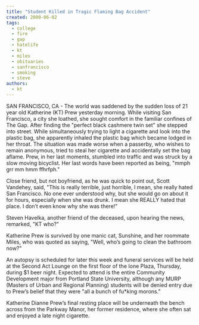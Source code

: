 ```yaml
---
title: "Student Killed in Tragic Flaming Bag Accident"
created: 2000-06-02
tags: 
  - college
  - fire
  - gap
  - hatelife
  - kt
  - miles
  - obituaries
  - sanfrancisco
  - smoking
  - steve
authors: 
  - kt
---
```


SAN FRANCISCO, CA - The world was saddened by the sudden loss of 21 year old Katherine (KT) Prew yesterday morning. While visiting San Francisco, a city she loathed, she sought comfort in the familiar confines of The Gap. After finding the "perfect black cashmere twin set" she stepped into street. While simultaneously trying to light a cigarette and look into the plastic bag, she apparently inhaled the plastic bag which became lodged in her throat. The situation was made worse when a passerby, who wishes to remain anonymous, tried to steal her cigarette and accidentally set the bag aflame. Prew, in her last moments, stumbled into traffic and was struck by a slow moving bicyclist. Her last words have been reported as being, "mmph grr mm hmm ffhrfph."

Close friend, but not boyfriend, as he was quick to point out, Scott Vandehey, said, "This is really terrible, just horrible, I mean, she really hated San Francisco. No one ever understood why, but she would go on about it for hours, especially when she was drunk. I mean she REALLY hated that place. I don’t even know why she was there!"

Steven Havelka, another friend of the deceased, upon hearing the news, remarked, "KT who?"

Katherine Prew is survived by one manic cat, Sunshine, and her roommate Miles, who was quoted as saying, "Well, who’s going to clean the bathroom now?"

An autopsy is scheduled for later this week and funeral services will be held at the Second Act Lounge on the first floor of the Ione Plaza, Thursday, during $1 beer night. Expected to attend is the entire Community Development major from Portland State University, although any MURP (Masters of Urban and Regional Planning) students will be denied entry due to Prew’s belief that they were "all a bunch of fu\*king morons."

Katherine Dianne Prew’s final resting place will be underneath the bench across from the Parkway Manor, her former residence, where she often sat and enjoyed a late night cigarette.
